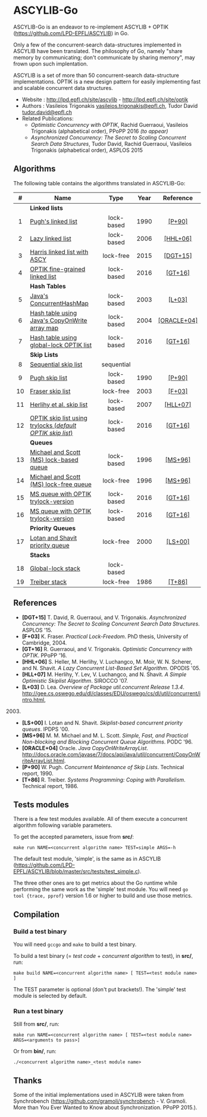 ASCYLIB-Go
==========

ASCYLIB-Go is an endeavor to re-implement ASCYLIB + OPTIK (https://github.com/LPD-EPFL/ASCYLIB) in Go.

Only a few of the concurrent-search data-structures implemented in ASCYLIB have been translated.
The philosophy of Go, namely "share memory by communicating; don't communicate by sharing memory", may frown upon such implentation.

ASCYLIB is a set of more than 50 concurrent-search data-structure implementations.
OPTIK is a new design pattern for easily implementing fast and scalable concurrent data structures.

* Website             : http://lpd.epfl.ch/site/ascylib - http://lpd.epfl.ch/site/optik
* Authors             : Vasileios Trigonakis <vasileios.trigonakis@epfl.ch>,
                        Tudor David <tudor.david@epfl.ch>
* Related Publications:
  * *Optimistic Concurrency with OPTIK*,
    Rachid Guerraoui, Vasileios Trigonakis (alphabetical order),
  PPoPP 2016 *(to appear)*
  * *Asynchronized Concurrency: The Secret to Scaling Concurrent Search Data Structures*,
  Tudor David, Rachid Guerraoui, Vasileios Trigonakis (alphabetical order),
  ASPLOS 2015

Algorithms
----------

The following table contains the algorithms translated in ASCYLIB-Go:

| # |    Name                                                                               | Type       | Year | Reference                 |
|:-:|-----------|:-----:|:-----:|:-----:|
|| **Linked lists** ||||
|1|  [Pugh's linked list](./src/linkedlist_pugh.go)                                         | lock-based | 1990 | [[P+90]](#P+90)           |
|2|  [Lazy linked list](./src/linkedlist_lazy.go)                                           | lock-based | 2006 | [[HHL+06]](#HHL+06)       |
|3|  [Harris linked list with ASCY](./src/linkedlist_harris_opt.go)                         | lock-free  | 2015 | [[DGT+15]](#DGT+15)       |
|4|  [OPTIK fine-grained linked list](./src/linkedlist_optik.go)                            | lock-based | 2016 | [[GT+16]](#GT+16)         |
|| **Hash Tables** ||||
|5|  [Java's ConcurrentHashMap](./src/hashtable-java.go)                                    | lock-based | 2003 | [[L+03]](#L+03)           |
|6|  [Hash table using Java's CopyOnWrite array map](./src/hashtable-copy.go)               | lock-based | 2004 | [[ORACLE+04]](#ORACLE+04) |
|7|  [Hash table using global-lock OPTIK list](./src/hashtable-optik1.go)                   | lock-based | 2016 | [[GT+16]](#GT+16)         |
|| **Skip Lists** ||||
|8|  [Sequential skip list](./src/skiplist-seq.go)                                          | sequential |      |                           |
|9|  [Pugh skip list](./src/skiplist-pugh.go)                                               | lock-based | 1990 | [[P+90]](#P+90)           |
|10| [Fraser skip list](./src/skiplist-fraser.go)                                           | lock-free  | 2003 | [[F+03]](#F+03)           |
|11| [Herlihy et al. skip list](./src/skiplist-herlihy_lb.go)                               | lock-based | 2007 | [[HLL+07]](#HLL+07)       |
|12| [OPTIK skip list using trylocks (*default OPTIK skip list*)](./src/skiplist-optik1.go) | lock-based | 2016 | [[GT+16]](#GT+16)         |
|| **Queues** ||||
|13| [Michael and Scott (MS) lock-based queue](./src/queue-ms_lb.go)                        | lock-based | 1996 | [[MS+96]](#MS+96)         |
|14| [Michael and Scott (MS) lock-free queue](./src/queue-ms_lf.go)                         | lock-free  | 1996 | [[MS+96]](#MS+96)         |
|15| [MS queue with OPTIK trylock-version](./src/queue-optik1.go)                           | lock-based | 2016 | [[GT+16]](#GT+16)         |
|16| [MS queue with OPTIK trylock-version](./src/queue-optik2.go)                           | lock-based | 2016 | [[GT+16]](#GT+16)         |
|| **Priority Queues** ||||
|17| [Lotan and Shavit priority queue](./src/priorityqueue-lotanshavit_lf.go)               | lock-free  | 2000 | [[LS+00]](#LS+00)         |
|| **Stacks** ||||
|18| [Global-lock stack](./src/stack-lock.go)                                               | lock-based |      |                           |
|19| [Treiber stack](./src/stack-treiber.go)                                                | lock-free  | 1986 | [[T+86]](#T+86)           |

References
----------

* <a name="DGT+15">**[DGT+15]**</a>
T. David, R. Guerraoui, and V. Trigonakis.
*Asynchronized Concurrency: The Secret to Scaling Concurrent Search Data Structures*.
ASPLOS '15.
* <a name="F+03">**[F+03]**</a>
K. Fraser.
*Practical Lock-Freedom*.
PhD thesis, University of Cambridge, 2004.
* <a name="GT+16">**[GT+16]**</a>
R. Guerraoui, and V. Trigonakis.
*Optimistic Concurrency with OPTIK*.
PPoPP '16.
* <a name="HHL+06">**[HHL+06]**</a>
S. Heller, M. Herlihy, V. Luchangco, M. Moir, W. N. Scherer, and N. Shavit.
*A Lazy Concurrent List-Based Set Algorithm*.
OPODIS '05.
* <a name="HLL+07">**[HLL+07]**</a>
M. Herlihy, Y. Lev, V. Luchangco, and N. Shavit.
*A Simple Optimistic Skiplist Algorithm*.
SIROCCO '07.
* <a name="L+03">**[L+03]**</a>
D. Lea.
*Overview of Package util.concurrent Release 1.3.4*.
http://gee.cs.oswego.edu/dl/classes/EDU/oswego/cs/dl/util/concurrent/intro.html,
2003.
* <a name="LS+00">**[LS+00]**</a>
I. Lotan and N. Shavit.
*Skiplist-based concurrent priority queues*.
IPDPS '00.
* <a name="MS+96">**[MS+96]**</a>
M. M. Michael and M. L. Scott.
*Simple, Fast, and Practical Non-blocking and Blocking Concurrent Queue Algorithms*.
PODC '96.
* <a name="ORACLE+04">**[ORACLE+04]**</a>
Oracle.
*Java CopyOnWriteArrayList*.
http://docs.oracle.com/javase/7/docs/api/java/util/concurrent/CopyOnWriteArrayList.html.
* <a name="P+90">**[P+90]**</a>
W. Pugh.
*Concurrent Maintenance of Skip Lists*.
Technical report, 1990.
* <a name="T+86">**[T+86]**</a>
R. Treiber.
*Systems Programming: Coping with Parallelism*.
Technical report, 1986.

Tests modules
-------------

There is a few test modules available.
All of them execute a concurrent algorithm following variable parameters.

To get the accepted parameters, issue from **src/**:

    make run NAME=<concurrent algorithm name> TEST=simple ARGS=-h

The default test module, 'simple', is the same as in ASCYLIB (https://github.com/LPD-EPFL/ASCYLIB/blob/master/src/tests/test_simple.c).

The three other ones are to get metrics about the Go runtime while performing the same work as the 'simple' test module.
You will need `go tool {trace, pprof}` version 1.6 or higher to build and use those metrics.

Compilation
-----------

### Build a test binary

You will need `gccgo` and `make` to build a test binary.

To build a test binary (= *test code* + *concurrent algorithm* to test), in **src/**, run:

    make build NAME=<concurrent algorithm name> [ TEST=<test module name> ]

The TEST parameter is optional (don't put brackets!).
The 'simple' test module is selected by default.

### Run a test binary

Still from **src/**, run:

    make run NAME=<concurrent algorithm name> [ TEST=<test module name> ARGS=<arguments to pass>]

Or from **bin/**, run:

    ./<concurrent algorithm name>_<test module name>

Thanks
------

Some of the initial implementations used in ASCYLIB were taken from Synchrobench (https://github.com/gramoli/synchrobench -  V. Gramoli. More than You Ever Wanted to Know about Synchronization. PPoPP 2015.).
